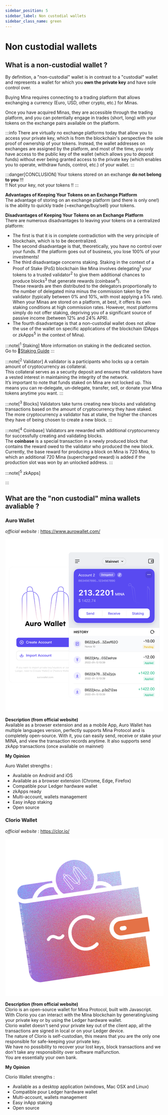 ```yaml
---
sidebar_position: 5
sidebar_label: Non custodial wallets
sidebar_class_name: green
---
```

[//]: # (Non custodial wallets)
# Non custodial wallets
## What is a non-custodial wallet ?
By definition, a "non-custodial" wallet is in contrast to a "custodial" wallet and represents a wallet for which you **own the private key** and have sole control over. 

Buying Mina requires connecting to a trading platform that allows exchanging a currency (Euro, USD, other crypto, etc.) for Minas.

Once you have acquired Minas, they are accessible through the trading platform, and you can potentially engage in trades (short, long) with your tokens on the exchange pairs available on the platform.

:::info
There are virtually no exchange platforms today that allow you to access your private key, which is from the blockchain's perspective the sole proof of ownership of your tokens. 
Instead, the wallet addresses on exchanges are assigned by the platform, and most of the time, you only have access to the public key of the wallet (which allows you to deposit funds) without ever being granted access to the private key (which enables you to operate, withdraw funds, control, etc.) of your wallet.
:::

:::danger[CONCLUSION]
Your tokens stored on an exchange **do not belong to you** !!!  
!! Not your key, not your tokens !!
:::

**Advantages of Keeping Your Tokens on an Exchange Platform**  
The advantage of storing on an exchange platform (and there is only one!) is the ability to quickly trade (=exchange/buy/sell) your tokens.  

**Disadvantages of Keeping Your Tokens on an Exchange Platform**  
There are numerous disadvantages to leaving your tokens on a centralized platform:  

* The first is that it is in complete contradiction with the very principle of blockchain, which is to be decentralized.  
* The second disadvantage is that, theoretically, you have no control over your funds. If the platform goes out of business, you lose 100% of your investments!  
* The third disadvantage concerns staking. Staking in the context of a Proof of Stake (PoS) blockchain like Mina involves delegating<sup>1</sup> your tokens to a trusted validator<sup>2</sup> to give them additional chances to produce blocks<sup>3</sup> that generate rewards (coinbase<sup>4</sup>).  
These rewards are then distributed to the delegators proportionally to the number of delegated mina minus the commission taken by the validator (typically between 0% and 10%, with most applying a 5% rate).  
When your Minas are stored on a platform, at best, it offers its own staking conditions at high commission rates. However, most platforms simply do not offer staking, depriving you of a significant source of passive income (between 12% and 24% APR).  
* The fourth disadvantage is that a non-custodial wallet does not allow the use of the wallet on specific applications of the blockchain (DApps or zkApps<sup>5</sup> in the context of Mina).

:::note[<sup>1</sup> Staking]
More information on staking in the dedicated section.  
Go to 🔗[Staking Guide](<./Staking guide.md> )
:::

:::note[<sup>2</sup> Validator]
A validator is a participants who locks up a certain amount of cryptocurrency as collateral.   
This collateral serves as a security deposit and ensures that validators have a vested interest in maintaining the integrity of the network.  
It’s important to note that funds staked on Mina are not locked up. This means you can re-delegate, un-delegate, transfer, sell, or donate your Mina tokens anytime you want.
:::

:::note[<sup>3</sup> Blocks]
Validators take turns creating new blocks and validating transactions based on the amount of cryptocurrency they have staked.  
The more cryptocurrency a validator has at stake, the higher the chances they have of being chosen to create a new block.
:::

:::note[<sup>4</sup> Coinbase]
Validators are rewarded with additional cryptocurrency for successfully creating and validating blocks.  
The **coinbase** is a special transaction in a newly produced block that contains the reward owed to the validator who produced the new block.  
Currently, the base reward for producing a block on Mina is 720 Mina, to which an additional 720 Mina (supercharged reward) is added if the production slot was won by an unlocked address.
:::

:::note[<sup>5</sup> zkApps]

:::

## What are the "non custodial" mina wallets avaliable ?
### Auro Wallet
_official website_ : https://www.aurowallet.com/

![Auro Wallet](../assets/auro.svg)

**Description (from official website)**  
Available as a browser extension and as a mobile App, Auro Wallet has multiple languages version, perfectly supports Mina Protocol and is completely open-source. With it, you can easily send, receive or stake your MINA, and view the transaction records anytime. 
It also supports send zkApp transactions (once available on mainnet)  

[//]: # (ALIGN)


**My Opinion**  

[//]: # (ALIGN)

Auro Wallet strengths :  

* Available on Android and iOS
* Available as a browser extension (Chrome, Edge, Firefox)
* Compatible pour Ledger hardware wallet
* zkApps ready
* Multi-account, wallets management
* Easy inApp staking
* Open source

[//]: # (ALIGN)

### Clorio Wallet
_official website_ : https://clor.io/

![Clorio Wallet](../assets/clorio.png)

**Description (from official website)**  
Clorio is an open-source wallet for Mina Protocol, built with Javascript.  
With Clorio you can interact with the Mina blockchain by generating/using your private key or by using the Ledger hardware wallet.  
Clorio wallet doesn't send your private key out of the client app, all the transactions are signed in local or on your Ledger device.  
The nature of Clorio is self-custodian, this means that you are the only one responsible for safe-keeping your private key.  
We have no possibility to recover your lost keys, block transactions and we don't take any responsibility over software malfunction.  
You are essentially your own bank.  

[//]: # (ALIGN)


**My Opinion**  

[//]: # (ALIGN)

Clorio Wallet strengths :  

* Available as a desktop application (windows, Mac OSX and Linux)
* Compatible pour Ledger hardware wallet
* Multi-account, wallets management
* Easy inApp staking
* Open source